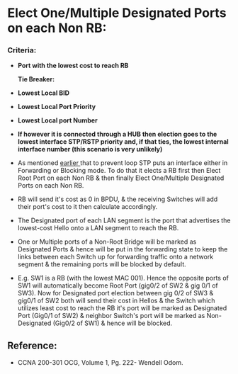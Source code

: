 # Elect One/Multiple Designated Ports on each Non RB:

### Criteria:

* **Port with the lowest cost to reach RB**

  **Tie Breaker:**

* **Lowest Local BID**
* **Lowest Local Port Priority**
* **Lowest Local port Number**
* **If however it is connected through a HUB then election goes to the lowest interface STP/RSTP priority and, if that ties, the lowest internal interface number \(this scenario is very unlikely\)**
* As mentioned [earlier ](https://app.gitbook.com/@mudassirs46/s/network-fundamentals/~/drafts/-MRZ8l67L5MHnaQIEh9W/how-stp-works)that to prevent loop STP puts an interface either in Forwarding or Blocking mode. To do that it elects a RB first then Elect Root Port on each Non RB & then finally Elect One/Multiple Designated Ports on each Non RB.
* RB will send it's cost as 0 in BPDU, & the receiving Switches will add their port's cost to it then calculate accordingly.
* The Designated port of each LAN segment is the port that advertises the lowest-cost Hello onto a LAN segment to reach the RB.
* One or Multiple ports of a Non-Root Bridge will be marked as Designated Ports & hence will be put in the forwarding state to keep the links between each Switch up for forwarding traffic onto a network segment & the remaining ports will be blocked by default.
* E.g. SW1 is a RB \(with the lowest MAC 001\). Hence the opposite ports of SW1 will automatically become Root Port \(gig0/2 of SW2 & gig 0/1 of SW3\). Now for Designated port election between gig 0/2 of SW3 & gig0/1 of SW2 both will send their cost in Hellos & the Switch which utilizes least cost to reach the RB it's port will be marked as Designated Port \(Gig0/1 of SW2\) & neighbor Switch's port will be marked as Non-Designated \(Gig0/2 of SW1\) & hence will be blocked.

## Reference:

* CCNA 200-301 OCG, Volume 1, Pg. 222- Wendell Odom.

